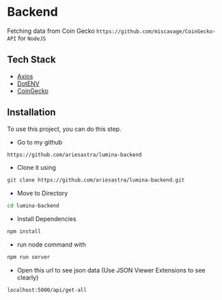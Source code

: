 # Backend

Fetching data from Coin Gecko `https://github.com/miscavage/CoinGecko-API` for `NodeJS`

## Tech Stack

- [Axios](https://www.npmjs.com/package/axios)
- [DotENV](https://www.npmjs.com/package/dotenv)
- [CoinGecko](https://github.com/miscavage/CoinGecko-API)

## Installation

To use this project, you can do this step.

- Go to my github

```bash
https://github.com/ariesastra/lumina-backend
```

- Clone it using

```bash
git clone https://github.com/ariesastra/lumina-backend.git
```

- Move to Directory

```bash
cd lumina-backend
```

- Install Dependencies

```bash
npm install
```

- run node command with

```bash
npm run server
```

- Open this url to see json data (Use JSON Viewer Extensions to see clearly)

```bash
localhost:5000/api/get-all
```
